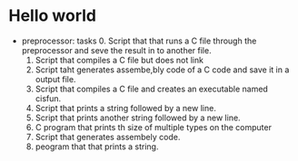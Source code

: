 # Hello world

* preprocessor:
	tasks
	0. Script that that runs a C file through the preprocessor and seve the result in to another file.
	1. Script that compiles a C file but does not link
	2. Script taht generates assembe,bly code of a C code and save it in a output file.
	3. Script that compiles a C file and creates an executable named cisfun.
	4. Script that prints a string followed by a new line.
	5. Script that prints another string followed by a new line.
	6. C program that prints th size of multiple types on the computer
	7. Script that generates assembely code.
	8. peogram that that prints a string. 
